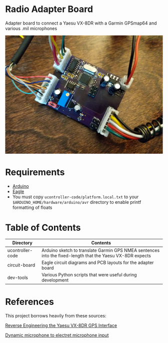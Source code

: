 # Radio Adapter Board
Adapter board to connect a Yaesu VX-8DR with a Garmin GPSmap64 and various .mil microphones

![alt text](https://github.com/paulmandal/radio-adapter/raw/master/pictures/finished_pcb.jpg "PCB")

# Requirements

- [Arduino](https://www.arduino.cc/en/Main/Software)
- [Eagle](https://www.autodesk.com/products/eagle/free-download)
- You must copy `ucontroller-code/platform.local.txt` to your `$ARDUINO_HOME/hardware/arduino/avr` directory to enable printf formatting of floats

# Table of Contents

| Directory | Contents |
|---|----|
| ucontroller-code | Arduino sketch to translate Garmin GPS NMEA sentences into the fixed-length that the Yaesu VX-8DR expects |
| circuit-board | Eagle circuit diagrams and PCB layouts for the adapter board |
| dev-tools | Various Python scripts that were useful during development |

# References

This project borrows heavily from these sources:

[Reverse Engineering the Yaesu VX-8DR GPS Interface](http://lingnik.com/2013/02/09/reverse-engineering-yaesu-vx-8dr-gps-interface.html)

[Dynamic microphone to electret microphone input](http://www.epanorama.net/circuits/dynamic_to_electretinput.html)


